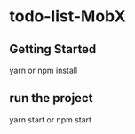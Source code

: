 # todo-list-MobX


## Getting Started
yarn or npm install

## run the project

yarn start or npm start
